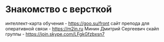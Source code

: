 # Знакомство с версткой
интеллект-карта обучения - https://goo.su/front
сайт препода для оперативной связи - https://m2in.ru
Минин Дмитрий Сергеевич
скайп группы - https://join.skype.com/LFgkGfzbxsn7
